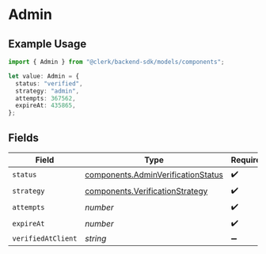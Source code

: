 # Admin

## Example Usage

```typescript
import { Admin } from "@clerk/backend-sdk/models/components";

let value: Admin = {
  status: "verified",
  strategy: "admin",
  attempts: 367562,
  expireAt: 435865,
};
```

## Fields

| Field                                                                                    | Type                                                                                     | Required                                                                                 | Description                                                                              |
| ---------------------------------------------------------------------------------------- | ---------------------------------------------------------------------------------------- | ---------------------------------------------------------------------------------------- | ---------------------------------------------------------------------------------------- |
| `status`                                                                                 | [components.AdminVerificationStatus](../../models/components/adminverificationstatus.md) | :heavy_check_mark:                                                                       | N/A                                                                                      |
| `strategy`                                                                               | [components.VerificationStrategy](../../models/components/verificationstrategy.md)       | :heavy_check_mark:                                                                       | N/A                                                                                      |
| `attempts`                                                                               | *number*                                                                                 | :heavy_check_mark:                                                                       | N/A                                                                                      |
| `expireAt`                                                                               | *number*                                                                                 | :heavy_check_mark:                                                                       | N/A                                                                                      |
| `verifiedAtClient`                                                                       | *string*                                                                                 | :heavy_minus_sign:                                                                       | N/A                                                                                      |